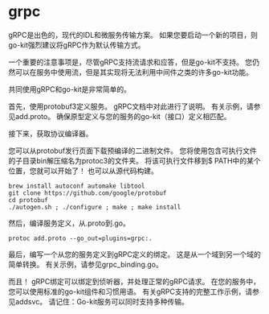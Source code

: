 # grpc
gRPC是出色的，现代的IDL和微服务传输方案。 如果您要启动一个新的项目，则go-kit强烈建议将gRPC作为默认传输方式。

一个重要的注意事项是，尽管gRPC支持流请求和应答，但是go-kit不支持。 您仍然可以在服务中使用流，但是其实现将无法利用中间件之类的许多go-kit功能。

共同使用gRPC和go-kit是非常简单的。

首先，使用protobuf3定义服务。 gRPC文档中对此进行了说明。 有关示例，请参见add.proto。 确保原型定义与您的服务的go-kit（接口）定义相匹配。

接下来，获取协议编译器。

您可以从protobuf发行页面下载预编译的二进制文件。 您将使用包含可执行文件的子目录bin解压缩名为protoc3的文件夹。 将该可执行文件移到$ PATH中的某个位置，您就可以开始了！
也可以从源代码构建。

```golang
brew install autoconf automake libtool
git clone https://github.com/google/protobuf
cd protobuf
./autogen.sh ; ./configure ; make ; make install
```

然后，编译服务定义，从.proto到.go。

```golang
protoc add.proto --go_out=plugins=grpc:.
```
最后，编写一个从您的服务定义到gRPC定义的绑定。 这是从一个域到另一个域的简单转换。 有关示例，请参见grpc_binding.go。

而且！ gRPC绑定可以绑定到侦听器，并处理正常的gRPC请求。 在您的服务中，您可以使用标准的go-kit组件和习惯用语。 有关gRPC支持的完整工作示例，请参见addsvc。 请记住：Go-kit服务可以同时支持多种传输。